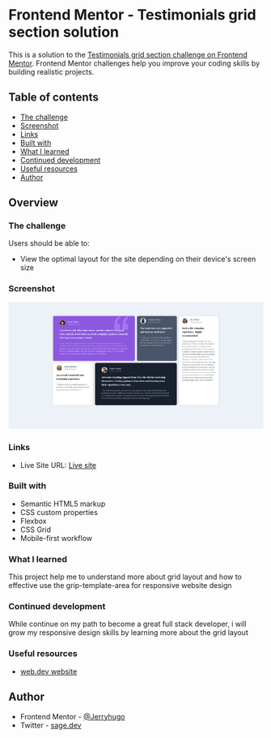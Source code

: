 # Frontend Mentor - Testimonials grid section solution

This is a solution to the [Testimonials grid section challenge on Frontend Mentor](https://www.frontendmentor.io/challenges/testimonials-grid-section-Nnw6J7Un7). Frontend Mentor challenges help you improve your coding skills by building realistic projects. 

## Table of contents

  - [The challenge](#the-challenge)
  - [Screenshot](#screenshot)
  - [Links](#links)
  - [Built with](#built-with)
  - [What I learned](#what-i-learned)
  - [Continued development](#continued-development)
  - [Useful resources](#useful-resources)
- [Author](#author)


## Overview

### The challenge

Users should be able to:

- View the optimal layout for the site depending on their device's screen size

### Screenshot

![App interphase](images/testimonial.png)



### Links

- Live Site URL: [Live site](https://grid-testimonials-sage.netlify.app/)



### Built with

- Semantic HTML5 markup
- CSS custom properties
- Flexbox
- CSS Grid
- Mobile-first workflow


### What I learned

This project help me to understand more about grid layout and how to effective use the grip-template-area for responsive website design




### Continued development

While continue on my path to become a great full stack developer, i will grow my responsive design skills by learning more about the grid layout


### Useful resources


- [web.dev website](https://web.dev/learn/css/grid?continue=https%3A%2F%2Fweb.dev%2Flearn%2Fcss%23article-https%3A%2F%2Fweb.dev%2Flearn%2Fcss%2Fgrid) 


## Author

- Frontend Mentor - [@Jerryhugo](https://www.frontendmentor.io/profile/Jerryhugo)
- Twitter - [sage.dev](https://www.twitter.com/insp_family)
